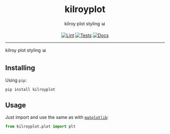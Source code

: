 <h1 align="center">kilroyplot</h1>

<div align="center">

kilroy plot styling 📊

[![Lint](https://github.com/kilroybot/kilroyplot/actions/workflows/lint.yaml/badge.svg)](https://github.com/kilroybot/kilroyplot/actions/workflows/lint.yaml)
[![Tests](https://github.com/kilroybot/kilroyplot/actions/workflows/test-multiplatform.yaml/badge.svg)](https://github.com/kilroybot/kilroyplot/actions/workflows/test-multiplatform.yaml)
[![Docs](https://github.com/kilroybot/kilroyplot/actions/workflows/docs.yaml/badge.svg)](https://github.com/kilroybot/kilroyplot/actions/workflows/docs.yaml)

</div>

---

kilroy plot styling 📊

## Installing

Using `pip`:

```sh
pip install kilroyplot
```

## Usage

Just import and use the same as with [`matplotlib`](https://matplotlib.org):

```python
from kilroyplot.plot import plt
```
